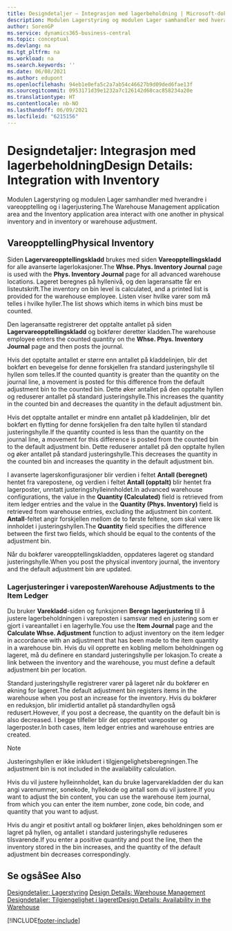 ```yaml
---
title: Designdetaljer – Integrasjon med lagerbeholdning | Microsoft-dokumentasjon
description: Modulen Lagerstyring og modulen Lager samhandler med hverandre i vareopptelling og i lagerjustering.
author: SorenGP
ms.service: dynamics365-business-central
ms.topic: conceptual
ms.devlang: na
ms.tgt_pltfrm: na
ms.workload: na
ms.search.keywords: ''
ms.date: 06/08/2021
ms.author: edupont
ms.openlocfilehash: 94eb1e0efa5c2a7ab54c46627b9d09ded6fae13f
ms.sourcegitcommit: 0953171d39e1232a7c126142d68cac858234a20e
ms.translationtype: HT
ms.contentlocale: nb-NO
ms.lasthandoff: 06/09/2021
ms.locfileid: "6215156"
---
```

# <a name="design-details-integration-with-inventory"></a><span data-ttu-id="ef928-103">Designdetaljer: Integrasjon med lagerbeholdning</span><span class="sxs-lookup"><span data-stu-id="ef928-103">Design Details: Integration with Inventory</span></span>
<span data-ttu-id="ef928-104">Modulen Lagerstyring og modulen Lager samhandler med hverandre i vareopptelling og i lagerjustering.</span><span class="sxs-lookup"><span data-stu-id="ef928-104">The Warehouse Management application area and the Inventory application area interact with one another in physical inventory and in inventory or warehouse adjustment.</span></span>  
  
## <a name="physical-inventory"></a><span data-ttu-id="ef928-105">Vareopptelling</span><span class="sxs-lookup"><span data-stu-id="ef928-105">Physical Inventory</span></span>  
 <span data-ttu-id="ef928-106">Siden **Lagervareopptellingskladd** brukes med siden **Vareopptellingskladd** for alle avanserte lagerlokasjoner.</span><span class="sxs-lookup"><span data-stu-id="ef928-106">The **Whse. Phys. Inventory Journal** page is used with the **Phys. Inventory Journal** page for all advanced warehouse locations.</span></span> <span data-ttu-id="ef928-107">Lageret beregnes på hyllenivå, og den lageransatte får en listeutskrift.</span><span class="sxs-lookup"><span data-stu-id="ef928-107">The inventory on bin level is calculated, and a printed list is provided for the warehouse employee.</span></span> <span data-ttu-id="ef928-108">Listen viser hvilke varer som må telles i hvilke hyller.</span><span class="sxs-lookup"><span data-stu-id="ef928-108">The list shows which items in which bins must be counted.</span></span>  
  
 <span data-ttu-id="ef928-109">Den lageransatte registrerer det opptalte antallet på siden **Lagervareopptellingskladd** og bokfører deretter kladden.</span><span class="sxs-lookup"><span data-stu-id="ef928-109">The warehouse employee enters the counted quantity on the **Whse. Phys. Inventory Journal** page and then posts the journal.</span></span>  
  
 <span data-ttu-id="ef928-110">Hvis det opptalte antallet er større enn antallet på kladdelinjen, blir det bokført en bevegelse for denne forskjellen fra standard justeringshylle til hyllen som telles.</span><span class="sxs-lookup"><span data-stu-id="ef928-110">If the counted quantity is greater than the quantity on the journal line, a movement is posted for this difference from the default adjustment bin to the counted bin.</span></span> <span data-ttu-id="ef928-111">Dette øker antallet på den opptalte hyllen og reduserer antallet på standard justeringshylle.</span><span class="sxs-lookup"><span data-stu-id="ef928-111">This increases the quantity in the counted bin and decreases the quantity in the default adjustment bin.</span></span>  
  
 <span data-ttu-id="ef928-112">Hvis det opptalte antallet er mindre enn antallet på kladdelinjen, blir det bokført en flytting for denne forskjellen fra den talte hyllen til standard justeringshylle.</span><span class="sxs-lookup"><span data-stu-id="ef928-112">If the quantity counted is less than the quantity on the journal line, a movement for this difference is posted from the counted bin to the default adjustment bin.</span></span> <span data-ttu-id="ef928-113">Dette reduserer antallet på den opptalte hyllen og øker antallet på standard justeringshylle.</span><span class="sxs-lookup"><span data-stu-id="ef928-113">This decreases the quantity in the counted bin and increases the quantity in the default adjustment bin.</span></span>  
  
 <span data-ttu-id="ef928-114">I avanserte lagerskonfigurasjoner blir verdien i feltet **Antall (beregnet)** hentet fra varepostene, og verdien i feltet **Antall (opptalt)** blir hentet fra lagerposter, unntatt justeringshylleinnholdet.</span><span class="sxs-lookup"><span data-stu-id="ef928-114">In advanced warehouse configurations, the value in the **Quantity (Calculated)** field is retrieved from item ledger entries and the value in the **Quantity (Phys. Inventory)** field is retrieved from warehouse entries, excluding the adjustment bin content.</span></span> <span data-ttu-id="ef928-115">**Antall**-feltet angir forskjellen mellom de to første feltene, som skal være lik innholdet i justeringshyllen.</span><span class="sxs-lookup"><span data-stu-id="ef928-115">The **Quantity** field specifies the difference between the first two fields, which should be equal to the contents of the adjustment bin.</span></span>  
  
 <span data-ttu-id="ef928-116">Når du bokfører vareopptellingskladden, oppdateres lageret og standard justeringshylle.</span><span class="sxs-lookup"><span data-stu-id="ef928-116">When you post the physical inventory journal, the inventory and the default adjustment bin are updated.</span></span>  
  
### <a name="warehouse-adjustments-to-the-item-ledger"></a><span data-ttu-id="ef928-117">Lagerjusteringer i vareposten</span><span class="sxs-lookup"><span data-stu-id="ef928-117">Warehouse Adjustments to the Item Ledger</span></span>  
 <span data-ttu-id="ef928-118">Du bruker **Varekladd**-siden og funksjonen **Beregn lagerjustering** til å justere lagerbeholdningen i vareposten i samsvar med en justering som er gjort i vareantallet i en lagerhylle.</span><span class="sxs-lookup"><span data-stu-id="ef928-118">You use the **Item Journal** page and the **Calculate Whse. Adjustment** function to adjust inventory on the item ledger in accordance with an adjustment that has been made to the item quantity in a warehouse bin.</span></span> <span data-ttu-id="ef928-119">Hvis du vil opprette en kobling mellom beholdningen og lageret, må du definere en standard justeringshylle per lokasjon.</span><span class="sxs-lookup"><span data-stu-id="ef928-119">To create a link between the inventory and the warehouse, you must define a default adjustment bin per location.</span></span>  
  
 <span data-ttu-id="ef928-120">Standard justeringshylle registrerer varer på lageret når du bokfører en økning for lageret.</span><span class="sxs-lookup"><span data-stu-id="ef928-120">The default adjustment bin registers items in the warehouse when you post an increase for the inventory.</span></span> <span data-ttu-id="ef928-121">Hvis du bokfører en reduksjon, blir imidlertid antallet på standardhyllen også redusert.</span><span class="sxs-lookup"><span data-stu-id="ef928-121">However, if you post a decrease, the quantity on the default bin is also decreased.</span></span> <span data-ttu-id="ef928-122">I begge tilfeller blir det opprettet vareposter og lagerposter.</span><span class="sxs-lookup"><span data-stu-id="ef928-122">In both cases, item ledger entries and warehouse entries are created.</span></span>  
  
> [!NOTE]  
>  <span data-ttu-id="ef928-123">Justeringshyllen er ikke inkludert i tilgjengelighetsberegningen.</span><span class="sxs-lookup"><span data-stu-id="ef928-123">The adjustment bin is not included in the availability calculation.</span></span>  
  
 <span data-ttu-id="ef928-124">Hvis du vil justere hylleinnholdet, kan du bruke lagervarekladden der du kan angi varenummer, sonekode, hyllekode og antall som du vil justere.</span><span class="sxs-lookup"><span data-stu-id="ef928-124">If you want to adjust the bin content, you can use the warehouse item journal, from which you can enter the item number, zone code, bin code, and quantity that you want to adjust.</span></span>  
  
 <span data-ttu-id="ef928-125">Hvis du angir et positivt antall og bokfører linjen, økes beholdningen som er lagret på hyllen, og antallet i standard justeringshylle reduseres tilsvarende.</span><span class="sxs-lookup"><span data-stu-id="ef928-125">If you enter a positive quantity and post the line, then the inventory stored in the bin increases, and the quantity of the default adjustment bin decreases correspondingly.</span></span>  
  
## <a name="see-also"></a><span data-ttu-id="ef928-126">Se også</span><span class="sxs-lookup"><span data-stu-id="ef928-126">See Also</span></span>  
 <span data-ttu-id="ef928-127">[Designdetaljer: Lagerstyring](design-details-warehouse-management.md) </span><span class="sxs-lookup"><span data-stu-id="ef928-127">[Design Details: Warehouse Management](design-details-warehouse-management.md) </span></span>  
 [<span data-ttu-id="ef928-128">Designdetaljer: Tilgjengelighet i lageret</span><span class="sxs-lookup"><span data-stu-id="ef928-128">Design Details: Availability in the Warehouse</span></span>](design-details-availability-in-the-warehouse.md)

[!INCLUDE[footer-include](includes/footer-banner.md)]